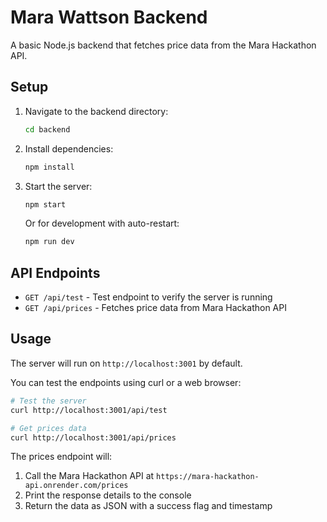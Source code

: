 # Mara Wattson Backend

A basic Node.js backend that fetches price data from the Mara Hackathon API.

## Setup

1. Navigate to the backend directory:
   ```bash
   cd backend
   ```

2. Install dependencies:
   ```bash
   npm install
   ```

3. Start the server:
   ```bash
   npm start
   ```

   Or for development with auto-restart:
   ```bash
   npm run dev
   ```

## API Endpoints

- `GET /api/test` - Test endpoint to verify the server is running
- `GET /api/prices` - Fetches price data from Mara Hackathon API

## Usage

The server will run on `http://localhost:3001` by default.

You can test the endpoints using curl or a web browser:

```bash
# Test the server
curl http://localhost:3001/api/test

# Get prices data
curl http://localhost:3001/api/prices
```

The prices endpoint will:
1. Call the Mara Hackathon API at `https://mara-hackathon-api.onrender.com/prices`
2. Print the response details to the console
3. Return the data as JSON with a success flag and timestamp 